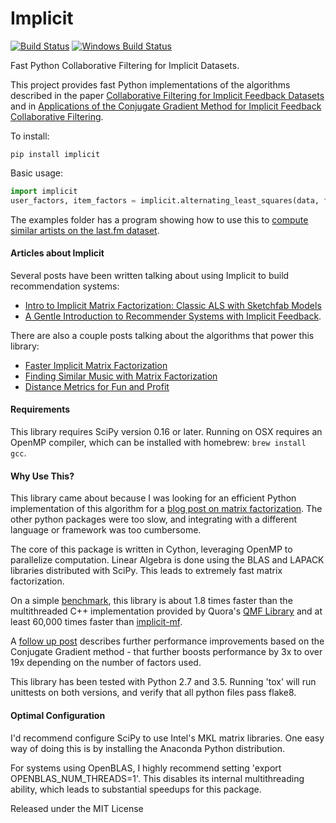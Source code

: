 Implicit
=======

[![Build Status](https://travis-ci.org/benfred/implicit.svg?branch=master)](https://travis-ci.org/benfred/implicit)
[![Windows Build Status](https://ci.appveyor.com/api/projects/status/9kfbvx5i6dc48yr0?svg=true)](https://ci.appveyor.com/project/benfred/implicit)

Fast Python Collaborative Filtering for Implicit Datasets.

This project provides fast Python implementations of the algorithms described in the paper [Collaborative Filtering for Implicit Feedback Datasets](
http://yifanhu.net/PUB/cf.pdf) and in [Applications of the Conjugate Gradient Method for Implicit
Feedback Collaborative
Filtering](https://pdfs.semanticscholar.org/bfdf/7af6cf7fd7bb5e6b6db5bbd91be11597eaf0.pdf).


To install:

```
pip install implicit
```

Basic usage:

```python
import implicit
user_factors, item_factors = implicit.alternating_least_squares(data, factors=50)
```

The examples folder has a program showing how to use this to [compute similar artists on the
last.fm dataset](https://github.com/benfred/implicit/blob/master/examples/lastfm.py).

#### Articles about Implicit

Several posts have been written talking about using Implicit to build recommendation systems:

 * [Intro to Implicit Matrix Factorization: Classic ALS with Sketchfab Models](http://blog.ethanrosenthal.com/2016/10/19/implicit-mf-part-1/)
 * [A Gentle Introduction to Recommender Systems with Implicit Feedback](https://jessesw.com/Rec-System/).

There are also a couple posts talking about the algorithms that power this library:

 * [Faster Implicit Matrix Factorization](http://benfrederickson.com/fast-implicit-matrix-factorization)
 * [Finding Similar Music with Matrix Factorization](http://www.benfrederickson.com/matrix-factorization)
 * [Distance Metrics for Fun and Profit](http://www.benfrederickson.com/distance-metrics/)

#### Requirements

This library requires SciPy version 0.16 or later. Running on OSX requires an OpenMP compiler,
which can be installed with homebrew: ```brew install gcc```.

#### Why Use This?

This library came about because I was looking for an efficient Python
implementation of this algorithm for a [blog
post on matrix factorization](http://www.benfrederickson.com/matrix-factorization/). The other python
packages were too slow, and integrating with a different language or framework was too cumbersome.

The core of this package is written in Cython, leveraging OpenMP to
parallelize computation. Linear Algebra is done using the BLAS and LAPACK
libraries distributed with SciPy. This leads to extremely fast matrix factorization.

On a simple [benchmark](https://github.com/benfred/implicit/blob/master/examples/benchmark.py), this
library is about 1.8 times faster than the multithreaded C++ implementation provided by Quora's
[QMF Library](https://github.com/quora/qmf) and at least 60,000 times faster than
[implicit-mf](https://github.com/MrChrisJohnson/implicit-mf).

A [follow up post](http://www.benfrederickson.com/fast-implicit-matrix-factorization/) describes
further performance improvements based on the Conjugate Gradient method - that further boosts performance
by 3x to over 19x depending on the number of factors used.

This library has been tested with Python 2.7 and 3.5. Running 'tox' will
run unittests on both versions, and verify that all python files pass flake8.

#### Optimal Configuration

I'd recommend configure SciPy to use Intel's MKL matrix libraries. One easy way of doing this is by installing the Anaconda Python distribution.

For systems using OpenBLAS, I highly recommend setting 'export OPENBLAS_NUM_THREADS=1'. This disables its internal multithreading ability, which leads to
substantial speedups for this package.

Released under the MIT License
